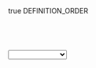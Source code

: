 <?xml version="1.0" encoding="UTF-8"?>
<project version="4">
  <component name="ChangeListManager">
    <list default="true" id="c7fb1a15-9101-41ab-8a7e-76f386afc166" name="Default" comment="">
      <change beforePath="$PROJECT_DIR$/READEME.md" afterPath="$PROJECT_DIR$/READEME.md" />
    </list>
    <option name="EXCLUDED_CONVERTED_TO_IGNORED" value="true" />
    <option name="TRACKING_ENABLED" value="true" />
    <option name="SHOW_DIALOG" value="false" />
    <option name="HIGHLIGHT_CONFLICTS" value="true" />
    <option name="HIGHLIGHT_NON_ACTIVE_CHANGELIST" value="false" />
    <option name="LAST_RESOLUTION" value="IGNORE" />
  </component>
  <component name="FileEditorManager">
    <leaf>
      <file leaf-file-name="READEME.md" pinned="false" current-in-tab="true">
        <entry file="file://$PROJECT_DIR$/READEME.md">
          <provider selected="true" editor-type-id="split-provider[text-editor;markdown-preview-editor]">
            <state split_layout="SPLIT">
              <first_editor relative-caret-position="743">
                <caret line="103" column="76" lean-forward="true" selection-start-line="103" selection-start-column="76" selection-end-line="103" selection-end-column="76" />
                <folding />
              </first_editor>
              <second_editor />
            </state>
          </provider>
        </entry>
      </file>
    </leaf>
  </component>
  <component name="Git.Settings">
    <option name="RECENT_GIT_ROOT_PATH" value="$PROJECT_DIR$" />
  </component>
  <component name="GradleLocalSettings">
    <option name="externalProjectsViewState">
      <projects_view />
    </option>
  </component>
  <component name="IdeDocumentHistory">
    <option name="CHANGED_PATHS">
      <list>
        <option value="$PROJECT_DIR$/READEME.md" />
      </list>
    </option>
  </component>
  <component name="JsBuildToolGruntFileManager" detection-done="true" sorting="DEFINITION_ORDER" />
  <component name="JsBuildToolPackageJson" detection-done="true" sorting="DEFINITION_ORDER" />
  <component name="JsGulpfileManager">
    <detection-done>true</detection-done>
    <sorting>DEFINITION_ORDER</sorting>
  </component>
  <component name="ProjectFrameBounds" extendedState="6">
    <option name="x" value="-334" />
    <option name="y" value="7" />
    <option name="width" value="1936" />
    <option name="height" value="1050" />
  </component>
  <component name="ProjectView">
    <navigator currentView="ProjectPane" proportions="" version="1">
      <flattenPackages />
      <showMembers />
      <showModules />
      <showLibraryContents />
      <hideEmptyPackages />
      <abbreviatePackageNames />
      <autoscrollToSource />
      <autoscrollFromSource />
      <sortByType />
      <manualOrder />
      <foldersAlwaysOnTop value="true" />
    </navigator>
    <panes>
      <pane id="PackagesPane" />
      <pane id="Scratches" />
      <pane id="ProjectPane">
        <subPane>
          <expand>
            <path>
              <item name="Git" type="b2602c69:ProjectViewProjectNode" />
              <item name="Git" type="462c0819:PsiDirectoryNode" />
            </path>
          </expand>
          <select />
        </subPane>
      </pane>
      <pane id="Scope" />
      <pane id="AndroidView" />
    </panes>
  </component>
  <component name="PropertiesComponent">
    <property name="nodejs_interpreter_path.stuck_in_default_project" value="undefined stuck path" />
    <property name="WebServerToolWindowFactoryState" value="false" />
    <property name="aspect.path.notification.shown" value="true" />
    <property name="last_opened_file_path" value="$PROJECT_DIR$" />
  </component>
  <component name="RunDashboard">
    <option name="ruleStates">
      <list>
        <RuleState>
          <option name="name" value="ConfigurationTypeDashboardGroupingRule" />
        </RuleState>
        <RuleState>
          <option name="name" value="StatusDashboardGroupingRule" />
        </RuleState>
      </list>
    </option>
  </component>
  <component name="RunManager">
    <configuration default="true" type="Applet" factoryName="Applet">
      <option name="HTML_USED" value="false" />
      <option name="WIDTH" value="400" />
      <option name="HEIGHT" value="300" />
      <option name="POLICY_FILE" value="$APPLICATION_HOME_DIR$/bin/appletviewer.policy" />
      <module />
    </configuration>
    <configuration default="true" type="Application" factoryName="Application">
      <extension name="coverage" enabled="false" merge="false" sample_coverage="true" runner="idea" />
      <option name="MAIN_CLASS_NAME" />
      <option name="VM_PARAMETERS" />
      <option name="PROGRAM_PARAMETERS" />
      <option name="WORKING_DIRECTORY" value="$PROJECT_DIR$" />
      <option name="ALTERNATIVE_JRE_PATH_ENABLED" value="false" />
      <option name="ALTERNATIVE_JRE_PATH" />
      <option name="ENABLE_SWING_INSPECTOR" value="false" />
      <option name="ENV_VARIABLES" />
      <option name="PASS_PARENT_ENVS" value="true" />
      <module name="" />
      <envs />
    </configuration>
    <configuration default="true" type="JUnit" factoryName="JUnit">
      <extension name="coverage" enabled="false" merge="false" sample_coverage="true" runner="idea" />
      <module name="" />
      <option name="ALTERNATIVE_JRE_PATH_ENABLED" value="false" />
      <option name="ALTERNATIVE_JRE_PATH" />
      <option name="PACKAGE_NAME" />
      <option name="MAIN_CLASS_NAME" />
      <option name="METHOD_NAME" />
      <option name="TEST_OBJECT" value="class" />
      <option name="VM_PARAMETERS" value="-ea" />
      <option name="PARAMETERS" />
      <option name="WORKING_DIRECTORY" value="%MODULE_WORKING_DIR%" />
      <option name="ENV_VARIABLES" />
      <option name="PASS_PARENT_ENVS" value="true" />
      <option name="TEST_SEARCH_SCOPE">
        <value defaultName="singleModule" />
      </option>
      <envs />
      <patterns />
    </configuration>
    <configuration default="true" type="Remote" factoryName="Remote">
      <option name="USE_SOCKET_TRANSPORT" value="true" />
      <option name="SERVER_MODE" value="false" />
      <option name="SHMEM_ADDRESS" value="javadebug" />
      <option name="HOST" value="localhost" />
      <option name="PORT" value="5005" />
    </configuration>
    <configuration default="true" type="TestNG" factoryName="TestNG">
      <extension name="coverage" enabled="false" merge="false" sample_coverage="true" runner="idea" />
      <module name="" />
      <option name="ALTERNATIVE_JRE_PATH_ENABLED" value="false" />
      <option name="ALTERNATIVE_JRE_PATH" />
      <option name="SUITE_NAME" />
      <option name="PACKAGE_NAME" />
      <option name="MAIN_CLASS_NAME" />
      <option name="METHOD_NAME" />
      <option name="GROUP_NAME" />
      <option name="TEST_OBJECT" value="CLASS" />
      <option name="VM_PARAMETERS" value="-ea" />
      <option name="PARAMETERS" />
      <option name="WORKING_DIRECTORY" value="%MODULE_WORKING_DIR%" />
      <option name="OUTPUT_DIRECTORY" />
      <option name="ANNOTATION_TYPE" />
      <option name="ENV_VARIABLES" />
      <option name="PASS_PARENT_ENVS" value="true" />
      <option name="TEST_SEARCH_SCOPE">
        <value defaultName="singleModule" />
      </option>
      <option name="USE_DEFAULT_REPORTERS" value="false" />
      <option name="PROPERTIES_FILE" />
      <envs />
      <properties />
      <listeners />
    </configuration>
    <configuration default="true" type="#org.jetbrains.idea.devkit.run.PluginConfigurationType" factoryName="Plugin">
      <module name="" />
      <option name="VM_PARAMETERS" value="-Xmx512m -Xms256m -XX:MaxPermSize=250m -ea" />
      <option name="PROGRAM_PARAMETERS" />
      <predefined_log_file id="idea.log" enabled="true" />
    </configuration>
  </component>
  <component name="ShelveChangesManager" show_recycled="false">
    <option name="remove_strategy" value="false" />
  </component>
  <component name="SvnConfiguration">
    <configuration />
  </component>
  <component name="TaskManager">
    <task active="true" id="Default" summary="Default task">
      <changelist id="c7fb1a15-9101-41ab-8a7e-76f386afc166" name="Default" comment="" />
      <created>1578556099765</created>
      <option name="number" value="Default" />
      <option name="presentableId" value="Default" />
      <updated>1578556099765</updated>
      <workItem from="1578556101892" duration="1618000" />
    </task>
    <servers />
  </component>
  <component name="TimeTrackingManager">
    <option name="totallyTimeSpent" value="1618000" />
  </component>
  <component name="ToolWindowManager">
    <frame x="-9" y="-9" width="1938" height="1060" extended-state="6" />
    <layout>
      <window_info id="Palette" active="false" anchor="right" auto_hide="false" internal_type="DOCKED" type="DOCKED" visible="false" show_stripe_button="true" weight="0.33" sideWeight="0.5" order="-1" side_tool="false" content_ui="tabs" />
      <window_info id="TODO" active="false" anchor="bottom" auto_hide="false" internal_type="DOCKED" type="DOCKED" visible="false" show_stripe_button="true" weight="0.33" sideWeight="0.5" order="6" side_tool="false" content_ui="tabs" />
      <window_info id="Palette&#9;" active="false" anchor="right" auto_hide="false" internal_type="DOCKED" type="DOCKED" visible="false" show_stripe_button="true" weight="0.33" sideWeight="0.5" order="-1" side_tool="false" content_ui="tabs" />
      <window_info id="Image Layers" active="false" anchor="left" auto_hide="false" internal_type="DOCKED" type="DOCKED" visible="false" show_stripe_button="true" weight="0.33" sideWeight="0.5" order="-1" side_tool="false" content_ui="tabs" />
      <window_info id="Capture Analysis" active="false" anchor="right" auto_hide="false" internal_type="DOCKED" type="DOCKED" visible="false" show_stripe_button="true" weight="0.33" sideWeight="0.5" order="-1" side_tool="false" content_ui="tabs" />
      <window_info id="Event Log" active="false" anchor="bottom" auto_hide="false" internal_type="DOCKED" type="DOCKED" visible="false" show_stripe_button="true" weight="0.33" sideWeight="0.5" order="-1" side_tool="true" content_ui="tabs" />
      <window_info id="Maven Projects" active="false" anchor="right" auto_hide="false" internal_type="DOCKED" type="DOCKED" visible="false" show_stripe_button="true" weight="0.33" sideWeight="0.5" order="-1" side_tool="false" content_ui="tabs" />
      <window_info id="Version Control" active="false" anchor="bottom" auto_hide="false" internal_type="DOCKED" type="DOCKED" visible="false" show_stripe_button="true" weight="0.33" sideWeight="0.5" order="-1" side_tool="false" content_ui="tabs" />
      <window_info id="Run" active="false" anchor="bottom" auto_hide="false" internal_type="DOCKED" type="DOCKED" visible="false" show_stripe_button="true" weight="0.33" sideWeight="0.5" order="2" side_tool="false" content_ui="tabs" />
      <window_info id="Terminal" active="true" anchor="bottom" auto_hide="false" internal_type="DOCKED" type="DOCKED" visible="true" show_stripe_button="true" weight="0.3295838" sideWeight="0.5" order="-1" side_tool="false" content_ui="tabs" />
      <window_info id="Capture Tool" active="false" anchor="left" auto_hide="false" internal_type="DOCKED" type="DOCKED" visible="false" show_stripe_button="true" weight="0.33" sideWeight="0.5" order="-1" side_tool="false" content_ui="tabs" />
      <window_info id="Designer" active="false" anchor="left" auto_hide="false" internal_type="DOCKED" type="DOCKED" visible="false" show_stripe_button="true" weight="0.33" sideWeight="0.5" order="-1" side_tool="false" content_ui="tabs" />
      <window_info id="Project" active="false" anchor="left" auto_hide="false" internal_type="DOCKED" type="DOCKED" visible="true" show_stripe_button="true" weight="0.13251074" sideWeight="0.5" order="0" side_tool="false" content_ui="combo" />
      <window_info id="Database" active="false" anchor="right" auto_hide="false" internal_type="DOCKED" type="DOCKED" visible="false" show_stripe_button="true" weight="0.33" sideWeight="0.5" order="-1" side_tool="false" content_ui="tabs" />
      <window_info id="Structure" active="false" anchor="left" auto_hide="false" internal_type="DOCKED" type="DOCKED" visible="false" show_stripe_button="true" weight="0.25" sideWeight="0.5" order="1" side_tool="false" content_ui="tabs" />
      <window_info id="Ant Build" active="false" anchor="right" auto_hide="false" internal_type="DOCKED" type="DOCKED" visible="false" show_stripe_button="true" weight="0.25" sideWeight="0.5" order="1" side_tool="false" content_ui="tabs" />
      <window_info id="UI Designer" active="false" anchor="left" auto_hide="false" internal_type="DOCKED" type="DOCKED" visible="false" show_stripe_button="true" weight="0.33" sideWeight="0.5" order="-1" side_tool="false" content_ui="tabs" />
      <window_info id="Theme Preview" active="false" anchor="right" auto_hide="false" internal_type="DOCKED" type="DOCKED" visible="false" show_stripe_button="true" weight="0.33" sideWeight="0.5" order="-1" side_tool="false" content_ui="tabs" />
      <window_info id="Favorites" active="false" anchor="left" auto_hide="false" internal_type="DOCKED" type="DOCKED" visible="false" show_stripe_button="true" weight="0.33" sideWeight="0.5" order="-1" side_tool="true" content_ui="tabs" />
      <window_info id="Debug" active="false" anchor="bottom" auto_hide="false" internal_type="DOCKED" type="DOCKED" visible="false" show_stripe_button="true" weight="0.4" sideWeight="0.5" order="3" side_tool="false" content_ui="tabs" />
      <window_info id="Cvs" active="false" anchor="bottom" auto_hide="false" internal_type="DOCKED" type="DOCKED" visible="false" show_stripe_button="true" weight="0.25" sideWeight="0.5" order="4" side_tool="false" content_ui="tabs" />
      <window_info id="Hierarchy" active="false" anchor="right" auto_hide="false" internal_type="DOCKED" type="DOCKED" visible="false" show_stripe_button="true" weight="0.25" sideWeight="0.5" order="2" side_tool="false" content_ui="combo" />
      <window_info id="Message" active="false" anchor="bottom" auto_hide="false" internal_type="DOCKED" type="DOCKED" visible="false" show_stripe_button="true" weight="0.33" sideWeight="0.5" order="0" side_tool="false" content_ui="tabs" />
      <window_info id="Commander" active="false" anchor="right" auto_hide="false" internal_type="DOCKED" type="DOCKED" visible="false" show_stripe_button="true" weight="0.4" sideWeight="0.5" order="0" side_tool="false" content_ui="tabs" />
      <window_info id="Find" active="false" anchor="bottom" auto_hide="false" internal_type="DOCKED" type="DOCKED" visible="false" show_stripe_button="true" weight="0.33" sideWeight="0.5" order="1" side_tool="false" content_ui="tabs" />
      <window_info id="Inspection" active="false" anchor="bottom" auto_hide="false" internal_type="DOCKED" type="DOCKED" visible="false" show_stripe_button="true" weight="0.4" sideWeight="0.5" order="5" side_tool="false" content_ui="tabs" />
    </layout>
  </component>
  <component name="TypeScriptGeneratedFilesManager">
    <option name="version" value="1" />
  </component>
  <component name="VcsContentAnnotationSettings">
    <option name="myLimit" value="2678400000" />
  </component>
  <component name="XDebuggerManager">
    <breakpoint-manager />
    <watches-manager />
  </component>
  <component name="editorHistoryManager">
    <entry file="file://$PROJECT_DIR$/READEME.md">
      <provider selected="true" editor-type-id="split-provider[text-editor;markdown-preview-editor]">
        <state split_layout="SPLIT">
          <first_editor relative-caret-position="743">
            <caret line="103" column="76" lean-forward="true" selection-start-line="103" selection-start-column="76" selection-end-line="103" selection-end-column="76" />
            <folding />
          </first_editor>
          <second_editor />
        </state>
      </provider>
    </entry>
  </component>
</project>
